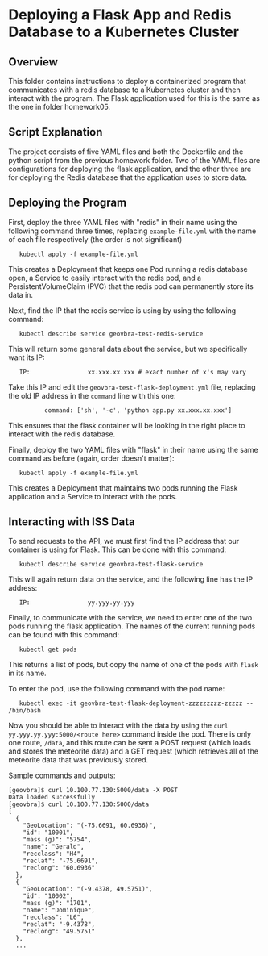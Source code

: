# Deploying a Flask App and Redis Database to a Kubernetes Cluster

## Overview

This folder contains instructions to deploy a containerized program that communicates with a redis database to a Kubernetes cluster and then interact with the program. The Flask application used for this is the same as the one in folder homework05.

## Script Explanation

The project consists of five YAML files and both the Dockerfile and the python script from the previous homework folder. Two of the YAML files are configurations for deploying the flask application, and the other three are for deploying the Redis database that the application uses to store data.

## Deploying the Program

First, deploy the three YAML files with "redis" in their name using the following command three times, replacing `example-file.yml` with the name of each file respectively (the order is not significant)

```
   kubectl apply -f example-file.yml
```

This creates a Deployment that keeps one Pod running a redis database open, a Service to easily interact with the redis pod, and a PersistentVolumeClaim (PVC) that the redis pod can permanently store its data in. 

Next, find the IP that the redis service is using by using the following command:

```
   kubectl describe service geovbra-test-redis-service
```

This will return some general data about the service, but we specifically want its IP:

```
   IP:                xx.xxx.xx.xxx # exact number of x's may vary
```

Take this IP and edit the `geovbra-test-flask-deployment.yml` file, replacing the old IP address in the `command` line with this one:

```
          command: ['sh', '-c', 'python app.py xx.xxx.xx.xxx']
```

This ensures that the flask container will be looking in the right place to interact with the redis database.

Finally, deploy the two YAML files with "flask" in their name using the same command as before (again, order doesn't matter):

```
   kubectl apply -f example-file.yml
```

This creates a Deployment that maintains two pods running the Flask application and a Service to interact with the pods.

## Interacting with ISS Data

To send requests to the API, we must first find the IP address that our container is using for Flask. This can be done with this command:

```
   kubectl describe service geovbra-test-flask-service
```

This will again return data on the service, and the following line has the IP address:

```
   IP:                yy.yyy.yy.yyy
```

Finally, to communicate with the service, we need to enter one of the two pods running the flask application. The names of the current running pods can be found with this command:

```
   kubectl get pods
```

This returns a list of pods, but copy the name of one of the pods with `flask` in its name.

To enter the pod, use the following command with the pod name:

```
   kubectl exec -it geovbra-test-flask-deployment-zzzzzzzzz-zzzzz -- /bin/bash
```

Now you should be able to interact with the data by using the `curl yy.yyy.yy.yyy:5000/<route here>` command inside the pod. There is only one route, `/data`, and this route can be sent a POST request (which loads and stores the meteorite data) and a GET request (which retrieves all of the meteorite data that was previously stored.

Sample commands and outputs:
```
[geovbra]$ curl 10.100.77.130:5000/data -X POST
Data loaded successfully
[geovbra]$ curl 10.100.77.130:5000/data
[
  {
    "GeoLocation": "(-75.6691, 60.6936)",
    "id": "10001",
    "mass (g)": "5754",
    "name": "Gerald",
    "recclass": "H4",
    "reclat": "-75.6691",
    "reclong": "60.6936"
  },
  {
    "GeoLocation": "(-9.4378, 49.5751)",
    "id": "10002",
    "mass (g)": "1701",
    "name": "Dominique",
    "recclass": "L6",
    "reclat": "-9.4378",
    "reclong": "49.5751"
  },
  ...
```
